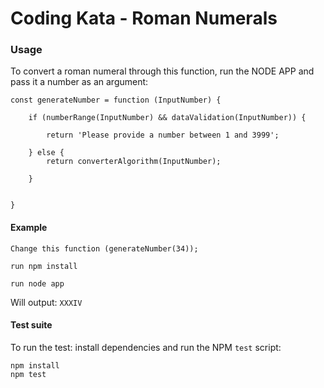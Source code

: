 # Coding Kata - Roman Numerals

### Usage

To convert a roman numeral through this function, run the NODE APP and pass it a number as an argument:

```
const generateNumber = function (InputNumber) {

	if (numberRange(InputNumber) && dataValidation(InputNumber)) {

		return 'Please provide a number between 1 and 3999';

	} else {
		return converterAlgorithm(InputNumber);

	}


}
```

#### Example

```
Change this function (generateNumber(34));

run npm install

run node app

```

Will output: `XXXIV`

#### Test suite

To run the test: install dependencies and run the NPM `test` script:

```
npm install
npm test
```


